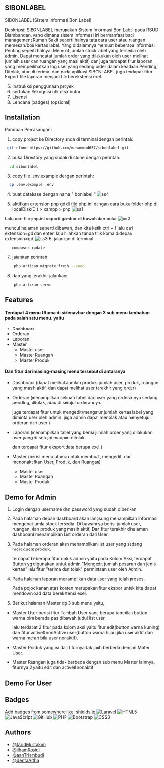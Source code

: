 
## SIBONLABEL 
SIBONLABEL (Sistem Informasi Bon Label)

Deskripsi: SIBONLABEL merupakan Sistem Informasi Bon Label pada RSUD Blambangan, yang dimana sistem informasi ini bermanfaat bagi management Rumah Sakit seperti halnya tata cara user atau ruangan memesan/bon kertas label. Yang didalamnya memuat beberapa informasi Penting seperti halnya: Memuat jumlah stock label yang tersedia oleh admin, Dapat mencatat jumlah order yang dilakukan oleh user, melihat jumlalh user dan ruangan yang masi aktif, dan juga terdapat fitur laporan yang memperlihatkan log user yang sedang order dalam keadaan Pending, Ditolak, atau di terima. dan pada aplikasi SIBONLABEL juga terdapat fitur Export file laporan menjadi file berekstensi exel. 

5. Instrukksi penggunaan proyek
6. sertakan Rekognisi utk distributor
7. Lisensi
8. Lencana (badges) (opsional)
## Installation

Panduan Pemasangan:
1. copy project ke Directory anda di terminal dengan perintah:
```bash
 git clone https://github.com/muhammad637/sibonlabel.git
```
2. buka Directory yang sudah di clone dengan perintah: 
```bash
  cd sibonlabel 
```
3. copy file .env.example dengan perintah:
```bash
  cp .env.example .env
```
4. buat database dengan nama " bonlabel "
![ss4](https://user-images.githubusercontent.com/67191961/229972459-52a8e244-3e7e-41e1-ab2f-76ee32b9ad35.JPG)

5. aktifkan extension php gd di file php.ini dengan cara buka folder php di localDisk(C:) > xampp > php
![ss1](https://user-images.githubusercontent.com/67191961/229971292-0c2d6f0d-aa40-4826-9fef-a8cf8f92503c.JPG)

Lalu cari file php.ini seperti gambar di bawah dan buka
![ss2](https://user-images.githubusercontent.com/67191961/229971296-e4e4ab75-ca66-416c-8c86-ede53f46378a.JPG)

muncul halaman seperti dibawah, dan kita ketik ctrl + f lalu cari extension=gd dan enter. lalu hilahkan tanda titik koma didepan extension=gd.
![ss3](https://user-images.githubusercontent.com/67191961/229971301-5bdf406f-74c1-40cb-a205-7d23c98529d6.JPG)
6. jalankan di terminal
```bash
   composer update
```
7. jalankan perintah:
```bash
    php artisan migrate:fresh --seed
```
8. dan yang terakhir jalankan:
```bash
    php artisan serve 
```
 

## Features

#### Terdapat 4 menu Utama di sidenavbar dengan 3 sub menu tambahan pada salah satu menu. yaitu

- Dashboard
- Orderan
- Laporan
- Master
    - Master user
    - Master Ruangan
    - Master Produk

#### Dan fitur dari masing-masing menu tersebut di antaranya

- Dashboard (dapat melihat Jumlah produk. jumlah user, produk, ruangan yang masih aktif. dan dapat melihat user terakhir yang order)
- Orderan (menampilkan sebuah tabel dari user yang orderannya sedang pending, ditolak, atau di setujui orderannya.

    juga terdapat fitur untuk mengedit/mengatur jumlah kertas label yang diminta user oleh admin. juga admin dapat menolak atau menyetujui orderan dari user.)
- Laporan (menampilkan tabel yang berisi jumlah order yang dilakukan user yang di setujui maupun ditolak.

    dan terdapat fitur eksport data berupa exel.)
- Master (berisi menu utama untuk membuat, mengedit, dan menonaktifkan User, Produk, dan Ruangan)
    - Master user
    - Master Ruangan
    - Master Produk

## Demo for Admin

1. Login dengan username dan password yang sudah diberikan

2. Pada halaman depan dashboard akan langsung menampilkan informasi mengenai jumla stock tersedia.
Di bawahnya berisi  jumlah user, ruangan, dan produk yang masih aktif, Dan fitur terakhir dihalaman dashboard menampilkan List orderan dari User.

3. Pada halaman orderan akan menampilkan list user yang sedang merequest produk. 

    terdapat beberapa fitur untuk admin yaitu pada Kolom Aksi, terdapat Button yg digunakan untuk admin "Mengedit jumlah pesanan dan jenis kertas" lalu fitur "terima dan tolak" permintaan user oleh Admin.

4. Pada halaman laporan menampilkan data user yang telah proses.

    Pada pojok kanan atas konten merupakan fitur ekspor untuk kita dapat mendownload data berekstensi exel.

5. Berikut halaman Master dg 3 sub menu yaitu,
- Master User berisi fitur Tambah User yang berupa tampilan button warna biru berada pas dibawah judul list user.

    lalu terdapat 2 fitur pada kolom aksi yaitu fitur edit(button warna kuning) dan fitur active&nonActive user(button warna hijau jika user aktif dan warna merah bila user nonaktif).

- Master Produk yang isi dan fiturnya tak jauh berbeda dengan Mater User.

- Master Ruangan juga tidak berbeda dengan sub menu Master lainnya, fiturnya 2 yaitu edit dan active&nonaktif


## Demo For User
## Badges

Add badges from somewhere like: [shields.io](https://shields.io/) ![Laravel](https://img.shields.io/badge/laravel-%23FF2D20.svg?style=for-the-badge&logo=laravel&logoColor=white) ![HTML5](https://img.shields.io/badge/html5-%23E34F26.svg?style=for-the-badge&logo=html5&logoColor=white) ![JavaScript](https://img.shields.io/badge/javascript-%23323330.svg?style=for-the-badge&logo=javascript&logoColor=%23F7DF1E) ![GitHub](https://img.shields.io/badge/github-%23121011.svg?style=for-the-badge&logo=github&logoColor=white) ![PHP](https://img.shields.io/badge/php-%23777BB4.svg?style=for-the-badge&logo=php&logoColor=white) ![Bootstrap](https://img.shields.io/badge/bootstrap-%23563D7C.svg?style=for-the-badge&logo=bootstrap&logoColor=white) ![CSS3](https://img.shields.io/badge/css3-%231572B6.svg?style=for-the-badge&logo=css3&logoColor=white)



## Authors

- [@faridMustakim](https://github.com/muhammad637)
- [@ilhamRosidi](https://github.com/Ilhamrsdi)
- [@aanTriambudi](https://github.com/Aan-Triambudi)
- [@dentaArtha](https://github.com/DentaArtha)

